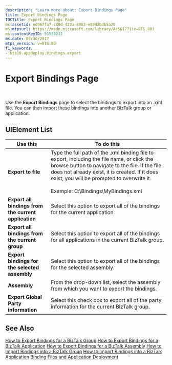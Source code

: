 ```yaml
---
description: "Learn more about: Export Bindings Page"
title: Export Bindings Page
TOCTitle: Export Bindings Page
ms:assetid: ed067fa7-c80d-422a-8983-e89d2bdb5a25
ms:mtpsurl: https://msdn.microsoft.com/library/Aa561771(v=BTS.80)
ms:contentKeyID: 51533212
ms.date: 08/30/2017
mtps_version: v=BTS.80
f1_keywords:
- bts10.appdeploy.bindings.export
---
```


# Export Bindings Page

 

Use the **Export Bindings** page to select the bindings to export into an .xml file. You can then import these bindings into another BizTalk group or application.

## UIElement List

<table>
<thead>
<tr class="header">
<th>Use this</th>
<th>To do this</th>
</tr>
</thead>
<tbody>
<tr class="odd">
<td><strong>Export to file</strong></td>
<td>Type the full path of the .xml binding file to export, including the file name, or click the browse button to navigate to the file. If the file does not already exist, it is created. If it does exist, you will be prompted to overwrite it.<br />
<br />
Example: C:\Bindings\MyBindings.xml</td>
</tr>
<tr class="even">
<td><strong>Export all bindings from the current application</strong></td>
<td>Select this option to export all of the bindings for the current application.</td>
</tr>
<tr class="odd">
<td><strong>Export all bindings from the current group</strong></td>
<td>Select this option to export all of the bindings for all applications in the current BizTalk group.</td>
</tr>
<tr class="even">
<td><strong>Export bindings for the selected assembly</strong></td>
<td>Select this option to export all of the bindings for the selected assembly.</td>
</tr>
<tr class="odd">
<td><strong>Assembly</strong></td>
<td>From the drop-down list, select the assembly from which you want to export the bindings.</td>
</tr>
<tr class="even">
<td><strong>Export Global Party information</strong></td>
<td>Select this check box to export all of the party information for the current BizTalk group.</td>
</tr>
</tbody>
</table>


## See Also

[How to Export Bindings for a BizTalk Group](https://msdn.microsoft.com/library/aa560143\(v=bts.80\))  
[How to Export Bindings for a BizTalk Application](https://msdn.microsoft.com/library/aa560753\(v=bts.80\))  
[How to Export Bindings for a BizTalk Assembly](https://msdn.microsoft.com/library/aa561022\(v=bts.80\))  
[How to Import Bindings into a BizTalk Group](https://msdn.microsoft.com/library/aa559621\(v=bts.80\))  
[How to Import Bindings into a BizTalk Application](https://msdn.microsoft.com/library/aa561249\(v=bts.80\))  
[Binding Files and Application Deployment](https://msdn.microsoft.com/library/aa559631\(v=bts.80\))

